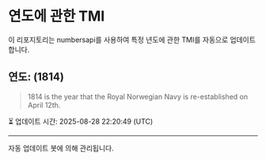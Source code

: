 
# 연도에 관한 TMI

이 리포지토리는 numbersapi를 사용하여 특정 년도에 관한 TMI를 자동으로 업데이트합니다.

## 연도: (1814)
> 1814 is the year that the Royal Norwegian Navy is re-established on April 12th.

⏳ 업데이트 시간: 2025-08-28 22:20:49 (UTC)

---
자동 업데이트 봇에 의해 관리됩니다.
